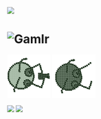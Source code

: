 <img src="https://avatars.githubusercontent.com/u/80379307?s=200&v=4">

# <img alt="Gamlr" title="Gamlr" src="https://github.com/Gamlr/gamlr.github.io/raw/main/logo.png">

<img src="https://github.com/Gamlr/ZombieAnts/raw/main/2013-2014_base/Animations/Player/Default/000.png"> <img src="https://github.com/Gamlr/ZombieAnts/raw/main/2013-2014_base/Animations/Monster/Default/000.png">

<img src="https://github.com/Gamlr/Suckie/raw/master/Vida.png">

<img src="https://github.com/Gamlr/dark-shape/raw/main/Animations/Player/Default/000.png">
